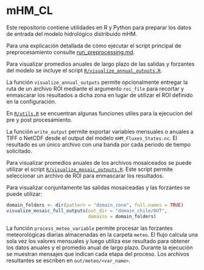 # mHM_CL

Este repositorio contiene utilidades en R y Python para preparar los datos de entrada del modelo hidrológico distribuido mHM.

Para una explicación detallada de cómo ejecutar el script principal de preprocesamiento consulte [run_preprocessing.md](run_preprocessing.md).

Para visualizar promedios anuales de largo plazo de las salidas y forzantes del modelo se incluye el script [`R/visualize_annual_outputs.R`](R/visualize_annual_outputs.R).

La función `visualize_annual_outputs` permite opcionalmente entregar la ruta de un archivo ROI mediante el argumento `roi_file` para recortar y enmascarar los resultados a dicha zona en lugar de utilizar el ROI definido en la configuración.

En [`R/utils.R`](R/utils.R) se encuentran algunas funciones utiles para la ejecucion del pre y post procesamiento.

La función `write_output` permite exportar variables mensuales o anuales a TIFF o NetCDF desde el output del modelo `mHM_Fluxes_States.nc`. El resultado es un único archivo con una banda por cada periodo de tiempo solicitado.

Para visualizar promedios anuales de los archivos mosaiceados se puede utilizar el script [`R/visualize_mosaic_outputs.R`](R/visualize_mosaic_outputs.R). Este script permite seleccionar un archivo de ROI para enmascarar los resultados.

Para visualizar conjuntamente las salidas mosaiceadas y las forzantes se puede utilizar:

```r
domain_folders <- dir(pattern = "domain_zone", full.names = TRUE)
visualize_mosaic_full_outputs(out_dir = "domain_chile/OUT",
                              domains = domain_folders)
```

 La función `process_meteo_variable` permite procesar las forzantes meteorológicas diarias almacenadas en la carpeta `meteo`. El flujo calcula una sola vez los valores mensuales y luego utiliza ese resultado para obtener los datos anuales y el promedio anual de largo plazo. Durante la ejecución se muestran mensajes que indican cada etapa del proceso. Los archivos resultantes se escriben en `out/meteo/<var_name>`.
